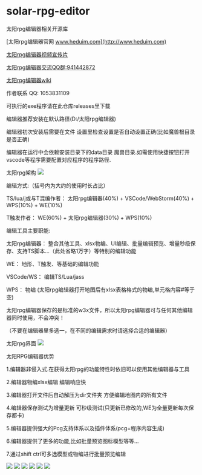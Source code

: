 # solar-rpg-editor
太阳rpg编辑器相关开源库

[太阳rpg编辑器官网 www.heduim.com](http://www.heduim.com)


<a href="https://www.bilibili.com/video/BV1BV411H7Rw" target="_blank">太阳rpg编辑器视频宣传片</a>

<a href="https://jq.qq.com/?_wv=1027&k=db0vJPbN" target="_blank">太阳rpg编辑器交流QQ群:941442872</a>

<a href="https://github.com/heduim-solar/solar-rpg-editor/wiki" target="_blank">太阳rpg编辑器wiki</a>

作者联系 QQ: 1053831109

可执行的exe程序请在此仓库releases里下载

编辑器推荐安装在默认路径(D:/太阳rpg编辑器) 

编辑器初次安装后需要在文件 设置里检查设置是否自动设置正确(比如魔兽根目录是否正确)

编辑器在运行中会依赖安装目录下的data目录 魔兽目录.如需使用快捷按钮打开vscode等程序需要配置对应程序的程序路径.


 
太阳rpg架构
<img src="https://raw.githubusercontent.com/heduim-solar/solar-rpg-editor/main/%E5%A4%AA%E9%98%B3rpg%E6%9E%B6%E6%9E%84.jpg"/>

编辑方式:（括号内为大约的使用时长占比）

TS/lua/j或与T混编作者： 太阳rpg编辑器(40%) + VSCode/WebStorm(40%) + WPS(10%) + WE(10%)

T触发作者：                    WE(60%) + 太阳rpg编辑器(30%) + WPS(10%)




编辑工具主要职能:

太阳rpg编辑器：   整合其他工具、xlsx物编、UI编辑、批量编辑预览、增量秒级保存、支持TS脚本...（此处省略1万字）等特别的编辑功能

WE：                    地形、T触发、等基础的编辑功能

VSCode/WS：      编辑TS/Lua/jass

WPS：                  物编 (太阳rpg编辑器打开地图后有xlsx表格格式的物编,单元格内容#等于空)



太阳rpg编辑器保存的是标准的w3x文件，所以太阳rpg编辑器可与任何其他编辑器同时使用，不会冲突！

（不要在编辑器里多选一，在不同的编辑需求时请选择合适的编辑器）


太阳rpg界面
<img src="https://raw.githubusercontent.com/heduim-solar/solar-rpg-editor/main/%E5%A4%AA%E9%98%B3rpg%E7%95%8C%E9%9D%A2.png"/>

太阳RPG编辑器优势

1.编辑器非侵入式.在获得太阳rpg的功能特性时依旧可以使用其他编辑器与工具

2.编辑器物编xlsx编辑 编辑响应快

3.编辑器打开文件后自动解压为dir文件夹 方便编辑地图内的所有文件

4.编辑器保存测试为增量更新 可秒级测试(只更新已修改的,WE为全量更新每次保存都卡)

5.编辑器提供强大的Pcg支持体系以及插件体系(pcg=程序内容生成)

6.编辑器提供了更多的功能,比如批量预览图标模型等等...

7.通过shift ctrl可多选模型或物编进行批量预览编辑




<img src="https://github.com/heduim-solar/solar-rpg-editor/blob/main/%E9%A6%96%E9%A1%B5.png"/>

<img src="https://github.com/heduim-solar/solar-rpg-editor/raw/main/%E6%8F%92%E4%BB%B6%E7%AE%A1%E7%90%86.png"/>

<img src="https://github.com/heduim-solar/solar-rpg-editor/blob/main/%E6%A8%A1%E5%9E%8B%E6%89%B9%E9%87%8F%E9%A2%84%E8%A7%88.png"/>

<img src="https://github.com/heduim-solar/solar-rpg-editor/blob/main/%E6%A8%A1%E5%9E%8B%E7%BC%96%E8%BE%91.png"/>

<img src="https://github.com/heduim-solar/solar-rpg-editor/blob/main/%E6%A8%A1%E5%9E%8B%E9%A2%84%E8%A7%88.png"/>

<img src="https://github.com/heduim-solar/solar-rpg-editor/blob/main/%E5%9B%BE%E7%89%87%E6%89%B9%E9%87%8F%E9%A2%84%E8%A7%88.png"/>



